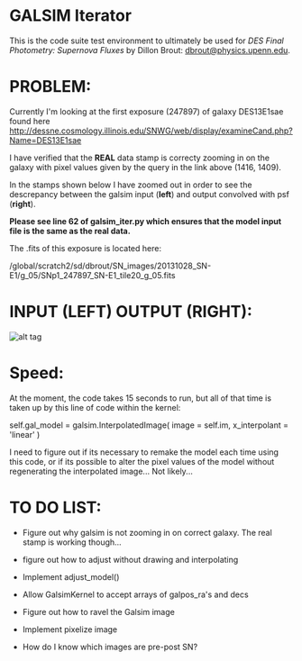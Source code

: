 # GALSIM Iterator

This is the code suite test environment to ultimately be used for
*DES Final Photometry: Supernova Fluxes*
by Dillon Brout: dbrout@physics.upenn.edu.


PROBLEM:
=========

Currently I'm looking at the first exposure (247897) of galaxy DES13E1sae found here http://dessne.cosmology.illinois.edu/SNWG/web/display/examineCand.php?Name=DES13E1sae

I have verified that the __REAL__ data stamp is correcty zooming in on the galaxy with pixel values given by the query in the link above (1416, 1409).


In the stamps shown below I have zoomed out in order to see the descrepancy between the galsim input (__left__) and output convolved with psf (__right__).

__Please see line 62 of galsim_iter.py which ensures that the model input file is the same as the real data.__

The .fits of this exposure is located here: 

/global/scratch2/sd/dbrout/SN_images/20131028_SN-E1/g_05/SNp1_247897_SN-E1_tile20_g_05.fits

INPUT (LEFT) OUTPUT (RIGHT):
============================

![alt tag](https://raw.github.com/djbrout/FinalPhot/master/readme_files/galsim_problem1.png)


Speed:
======

At the moment, the code takes 15 seconds to run, but all of that time is taken up by this line of code within the kernel:

self.gal_model = galsim.InterpolatedImage( image = self.im, x_interpolant = 'linear' )

I need to figure out if its necessary to remake the model each time using this code, or if its possible to alter the pixel values of the model without regenerating the interpolated image... Not likely...


TO DO LIST:
===========
* Figure out why galsim is not zooming in on correct galaxy. The real stamp is working though...

* figure out how to adjust without drawing and interpolating

* Implement adjust_model()

* Allow GalsimKernel to accept arrays of galpos_ra's and decs

* Figure out how to ravel the Galsim image

* Implement pixelize image


* How do I know which images are pre-post SN?

